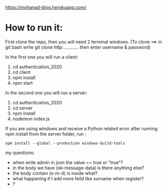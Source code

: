 https://mohanad-blog.herokuapp.com/





# How to run it:

First clone the repo, then you will need 2 terminal windows.
(To clone ==> in git bash write git clone http:............ then enter username & password)

In the first one you will run a client:

1) cd authentication_2020
2) cd client
3) npm install
4) npm start

In the second one you will run a server:

1) cd authentication_2020
2) cd server
3) npm install
4) nodemon index.js

If you are using windows and receive a Python related 
error after running npm install from the server folder,
run : 

```
npm install --global --production windows-build-tools
```


my questions:
- when write admin in json the value == true or "true"?
- in the body we have (ok-message-data) is there anything else?
- the body contain (o-m-d) is inside what?
- what happening if I add more feild like surname when register?
- ?





